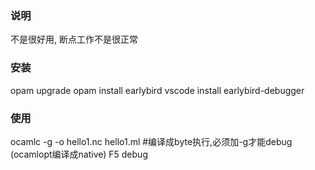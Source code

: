 ### 说明
不是很好用, 断点工作不是很正常

### 安装
opam upgrade
opam install earlybird
vscode install earlybird-debugger

### 使用
ocamlc -g -o hello1.nc hello1.ml  #编译成byte执行,必须加-g才能debug (ocamlopt编译成native)
F5 debug